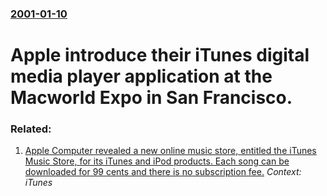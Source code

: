 ### [2001-01-10](/news/2001/01/10/index.md)

#  Apple introduce their iTunes digital media player application at the Macworld Expo in San Francisco.




### Related:

1. [ Apple Computer revealed a new online music store, entitled the iTunes Music Store, for its iTunes and iPod products. Each song can be downloaded for 99 cents and there is no subscription fee.](/news/2003/04/28/apple-computer-revealed-a-new-online-music-store-entitled-the-itunes-music-store-for-its-itunes-and-ipod-products-each-song-can-be-downl.md) _Context: iTunes_
